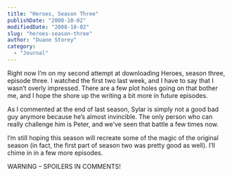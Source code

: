 ```yaml
---
title: "Heroes, Season Three"
publishDate: "2008-10-02"
modifiedDate: "2008-10-02"
slug: "heroes-season-three"
author: "Duane Storey"
category:
  - "Journal"
---
```


Right now I’m on my second attempt at downloading Heroes, season three, episode three. I watched the first two last week, and I have to say that I wasn’t overly impressed. There are a few plot holes going on that bother me, and I hope the shore up the writing a bit more in future episodes.

As I commented at the end of last season, Sylar is simply not a good bad guy anymore because he’s almost invincible. The only person who can really challenge him is Peter, and we’ve seen that battle a few times now.

I’m still hoping this season will recreate some of the magic of the original season (in fact, the first part of season two was pretty good as well). I’ll chime in in a few more episodes.

WARNING – SPOILERS IN COMMENTS!